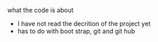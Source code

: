 what the code is about
- I have not read the decrition of the project yet
- has to do with boot strap, git and git hub